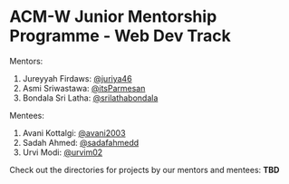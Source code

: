 <h1>ACM-W Junior Mentorship Programme - Web Dev Track </h1>

Mentors: 
1. Jureyyah Firdaws: [@juriya46](https://github.com/juriya46)
1. Asmi Sriwastawa: [@itsParmesan](https://github.com/itsParmesan)
1. Bondala Sri Latha: [@srilathabondala](https://github.com/srilathabondala)

Mentees: 
1. Avani Kottalgi: [@avani2003](https://github.com/avani2003)
1. Sadah Ahmed: [@sadafahmedd](https://github.com/sadafahmedd)
1. Urvi Modi: [@urvim02](https://github.com/urvim02)

Check out the directories for projects by our mentors and mentees: 
**TBD**

